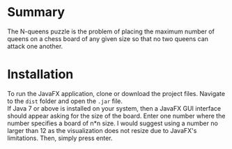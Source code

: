 # Summary
The N-queens puzzle is the problem of placing the maximum number of queens on a chess board of any given size so that no two queens can attack one another.
# Installation
To run the JavaFX application, clone or download the project files. Navigate to the ```dist``` folder and open the ```.jar``` file.  
If Java 7 or above is installed on your system, then a JavaFX GUI interface should appear asking for the size of the board. Enter one number where the number specifies a board of n*n size. I would suggest using a number no larger than 12 as the visualization does not resize due to JavaFX's limitations. Then, simply press enter.

